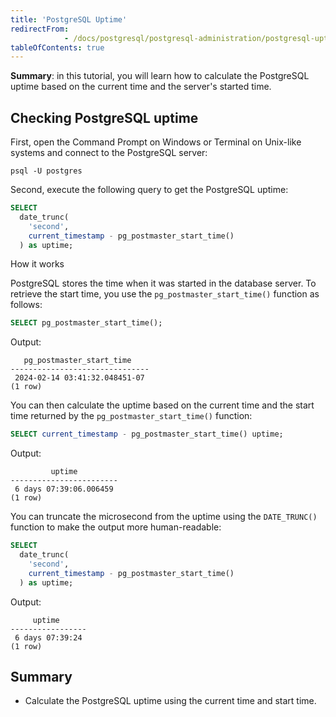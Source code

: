 ```yaml
---
title: 'PostgreSQL Uptime'
redirectFrom: 
            - /docs/postgresql/postgresql-administration/postgresql-uptime
tableOfContents: true
---
```



**Summary**: in this tutorial, you will learn how to calculate the PostgreSQL uptime based on the current time and the server's started time.

## Checking PostgreSQL uptime

First, open the Command Prompt on Windows or Terminal on Unix-like systems and connect to the PostgreSQL server:

```
psql -U postgres
```

Second, execute the following query to get the PostgreSQL uptime:

```sql
SELECT
  date_trunc(
    'second',
    current_timestamp - pg_postmaster_start_time()
  ) as uptime;
```

How it works

PostgreSQL stores the time when it was started in the database server. To retrieve the start time, you use the `pg_postmaster_start_time()` function as follows:

```sql
SELECT pg_postmaster_start_time();
```

Output:

```
   pg_postmaster_start_time
-------------------------------
 2024-02-14 03:41:32.048451-07
(1 row)
```

You can then calculate the uptime based on the current time and the start time returned by the `pg_postmaster_start_time()` function:

```sql
SELECT current_timestamp - pg_postmaster_start_time() uptime;
```

Output:

```
         uptime
------------------------
 6 days 07:39:06.006459
(1 row)
```

You can truncate the microsecond from the uptime using the `DATE_TRUNC()` function to make the output more human-readable:

```sql
SELECT
  date_trunc(
    'second',
    current_timestamp - pg_postmaster_start_time()
  ) as uptime;
```

Output:

```
     uptime
-----------------
 6 days 07:39:24
(1 row)
```

## Summary

- Calculate the PostgreSQL uptime using the current time and start time.
